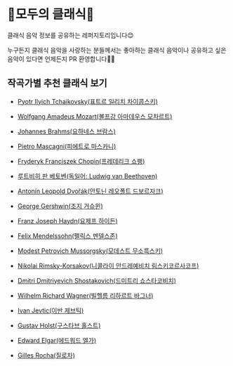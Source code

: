 # 🎵모두의 클래식🎺

클래식 음악 정보를 공유하는 레퍼지토리입니다😊

누구든지 클래식 음악을 사랑하는 분들께서는 좋아하는 클래식 음악이나 공유하고 싶은 음악이 있다면 언제든지 PR 환영합니다🙌🏻

## 작곡가별 추천 클래식 보기

- [Pyotr Ilyich Tchaikovsky(표트르 일리치 차이콥스키)](https://github.com/hshine1226/moc/blob/main/composers/thcaikovsky.md)

- [Wolfgang Amadeus Mozart(볼프강 아마데우스 모차르트)](https://github.com/hshine1226/moc/blob/main/composers/mozart.md)

- [Johannes Brahms(요하네스 브람스)](https://github.com/hshine1226/moc/blob/main/composers/brahms.md)

- [Pietro Mascagni(피에트로 마스카니)](https://github.com/hshine1226/moc/blob/main/composers/mascagni.md)

- [Fryderyk Franciszek Chopin(프레데리크 쇼팽)](https://github.com/hshine1226/moc/blob/main/composers/chopin.md)

- [루트비히 판 베토벤(독일어: Ludwig van Beethoven)](https://github.com/hshine1226/moc/blob/main/composers/beethoven.md)

- [Antonín Leopold Dvořák(안토닌 레오폴트 드보르자크)](https://github.com/hshine1226/moc/blob/main/composers/dvorak.md)

- [George Gershwin(조지 거슈윈)](https://github.com/hshine1226/moc/blob/main/composers/gershwin.md)

- [Franz Joseph Haydn(요제프 하이든)](https://github.com/hshine1226/moc/blob/main/composers/haydn.md)

- [Felix Mendelssohn(펠릭스 멘델스존)](https://github.com/hshine1226/moc/blob/main/composers/mendelssohn.md)

- [Modest Petrovich Mussorgsky(모데스트 무소륵스키)](https://github.com/hshine1226/moc/blob/main/composers/mussorgsky.md)

- [Nikolai Rimsky-Korsakov(니콜라이 안드레예비치 림스키코르사코프)](https://github.com/hshine1226/moc/blob/main/composers/rimsky.md)

- [Dmitri Dmitriyevich Shostakovich(드미트리 쇼스타코비치)](https://github.com/hshine1226/moc/blob/main/composers/shostakovich.md)

- [Wilhelm Richard Wagner(빌헬름 리하르트 바그너)](https://github.com/hshine1226/moc/blob/main/composers/wagner.md)

- [Ivan Jevtic(이반 제브틱)](https://github.com/hshine1226/moc/blob/main/composers/jevtic.md)

- [Gustav Holst(구스타브 홀스트)](https://github.com/hshine1226/moc/blob/main/composers/holst.md)

- [Edward Elgar(에드워드 엘가)](https://github.com/hshine1226/moc/blob/main/composers/elgar.md)

- [Gilles Rocha(질로차)](https://github.com/hshine1226/moc/blob/main/composers/rocha.md)
